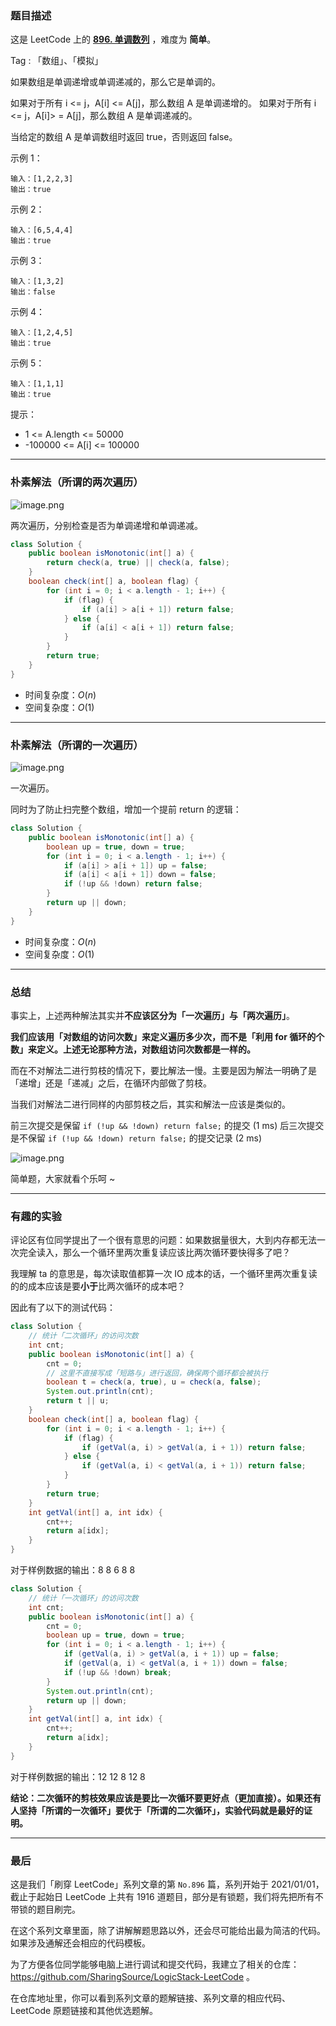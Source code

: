 ### 题目描述

这是 LeetCode 上的 **[896. 单调数列](https://leetcode-cn.com/problems/monotonic-array/solution/wei-shi-yao-yi-ci-bian-li-yao-bi-liang-c-uglp/)** ，难度为 **简单**。

Tag : 「数组」、「模拟」



如果数组是单调递增或单调递减的，那么它是单调的。

如果对于所有 i <= j，A[i] <= A[j]，那么数组 A 是单调递增的。 如果对于所有 i <= j，A[i]> = A[j]，那么数组 A 是单调递减的。

当给定的数组 A 是单调数组时返回 true，否则返回 false。


示例 1：
```
输入：[1,2,2,3]
输出：true
```
示例 2：
```
输入：[6,5,4,4]
输出：true
```
示例 3：
```
输入：[1,3,2]
输出：false
```
示例 4：
```
输入：[1,2,4,5]
输出：true
```
示例 5：
```
输入：[1,1,1]
输出：true
```

提示：
* 1 <= A.length <= 50000
* -100000 <= A[i] <= 100000

---

### 朴素解法（所谓的两次遍历）

![image.png](https://pic.leetcode-cn.com/1614476997-iuTSds-image.png)

两次遍历，分别检查是否为单调递增和单调递减。

```java []
class Solution {
    public boolean isMonotonic(int[] a) {
        return check(a, true) || check(a, false);
    }
    boolean check(int[] a, boolean flag) {
        for (int i = 0; i < a.length - 1; i++) {
            if (flag) {
                if (a[i] > a[i + 1]) return false;
            } else {
                if (a[i] < a[i + 1]) return false;
            }
        }
        return true;
    }
}
```
* 时间复杂度：$O(n)$
* 空间复杂度：$O(1)$

***

### 朴素解法（所谓的一次遍历）

![image.png](https://pic.leetcode-cn.com/1614478585-uOlUEC-image.png)

一次遍历。

同时为了防止扫完整个数组，增加一个提前 return 的逻辑：

```java 
class Solution {
    public boolean isMonotonic(int[] a) {
        boolean up = true, down = true;
        for (int i = 0; i < a.length - 1; i++) {
            if (a[i] > a[i + 1]) up = false;
            if (a[i] < a[i + 1]) down = false;
            if (!up && !down) return false;
        }
        return up || down;
    }
}
```
* 时间复杂度：$O(n)$
* 空间复杂度：$O(1)$

***

### 总结

事实上，上述两种解法其实并**不应该区分为「一次遍历」与「两次遍历」**。

**我们应该用「对数组的访问次数」来定义遍历多少次，而不是「利用 for 循环的个数」来定义。上述无论那种方法，对数组访问次数都是一样的。**

而在不对解法二进行剪枝的情况下，要比解法一慢。主要是因为解法一明确了是「递增」还是「递减」之后，在循环内部做了剪枝。

当我们对解法二进行同样的内部剪枝之后，其实和解法一应该是类似的。

前三次提交是保留 `if (!up && !down) return false;` 的提交 (1 ms)
后三次提交是不保留 `if (!up && !down) return false;` 的提交记录 (2 ms)

![image.png](https://pic.leetcode-cn.com/1614478817-Axsxmf-image.png)

简单题，大家就看个乐呵 ~ 

***

### 有趣的实验

评论区有位同学提出了一个很有意思的问题：如果数据量很大，大到内存都无法一次完全读入，那么一个循环里两次重复读应该比两次循环要快得多了吧？

我理解 ta 的意思是，每次读取值都算一次 IO 成本的话，一个循环里两次重复读的的成本应该是要**小于**比两次循环的成本吧？

因此有了以下的测试代码：

```java
class Solution {
    // 统计「二次循环」的访问次数
    int cnt;
    public boolean isMonotonic(int[] a) {
        cnt = 0;
        // 这里不直接写成「短路与」进行返回，确保两个循环都会被执行
        boolean t = check(a, true), u = check(a, false); 
        System.out.println(cnt);
        return t || u;
    }
    boolean check(int[] a, boolean flag) {
        for (int i = 0; i < a.length - 1; i++) {
            if (flag) {
                if (getVal(a, i) > getVal(a, i + 1)) return false;
            } else {
                if (getVal(a, i) < getVal(a, i + 1)) return false;
            }
        }
        return true;
    }
    int getVal(int[] a, int idx) {
        cnt++;
        return a[idx];
    }
}
```
对于样例数据的输出：8 8 6 8 8

```java
class Solution {
    // 统计「一次循环」的访问次数
    int cnt;
    public boolean isMonotonic(int[] a) {
        cnt = 0;
        boolean up = true, down = true;
        for (int i = 0; i < a.length - 1; i++) {
            if (getVal(a, i) > getVal(a, i + 1)) up = false;
            if (getVal(a, i) < getVal(a, i + 1)) down = false;
            if (!up && !down) break;
        }
        System.out.println(cnt);
        return up || down;
    }
    int getVal(int[] a, int idx) {
        cnt++;
        return a[idx];
    }
}
```
对于样例数据的输出：12 12 8 12 8

**结论：二次循环的剪枝效果应该是要比一次循环要更好点（更加直接）。如果还有人坚持「所谓的一次循环」要优于「所谓的二次循环」，实验代码就是最好的证明。**

---

### 最后

这是我们「刷穿 LeetCode」系列文章的第 `No.896` 篇，系列开始于 2021/01/01，截止于起始日 LeetCode 上共有 1916 道题目，部分是有锁题，我们将先把所有不带锁的题目刷完。

在这个系列文章里面，除了讲解解题思路以外，还会尽可能给出最为简洁的代码。如果涉及通解还会相应的代码模板。

为了方便各位同学能够电脑上进行调试和提交代码，我建立了相关的仓库：https://github.com/SharingSource/LogicStack-LeetCode 。

在仓库地址里，你可以看到系列文章的题解链接、系列文章的相应代码、LeetCode 原题链接和其他优选题解。

